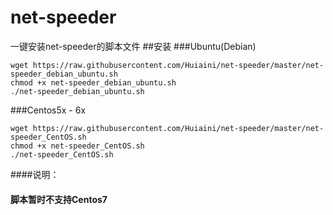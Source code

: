 # net-speeder
一键安装net-speeder的脚本文件
##安装
###Ubuntu(Debian)

	wget https://raw.githubusercontent.com/Huiaini/net-speeder/master/net-speeder_debian_ubuntu.sh
	chmod +x net-speeder_debian_ubuntu.sh
	./net-speeder_debian_ubuntu.sh
###Centos5x - 6x

	wget https://raw.githubusercontent.com/Huiaini/net-speeder/master/net-speeder_CentOS.sh
	chmod +x net-speeder_CentOS.sh
	./net-speeder_CentOS.sh
####说明：
####  脚本暂时不支持Centos7
